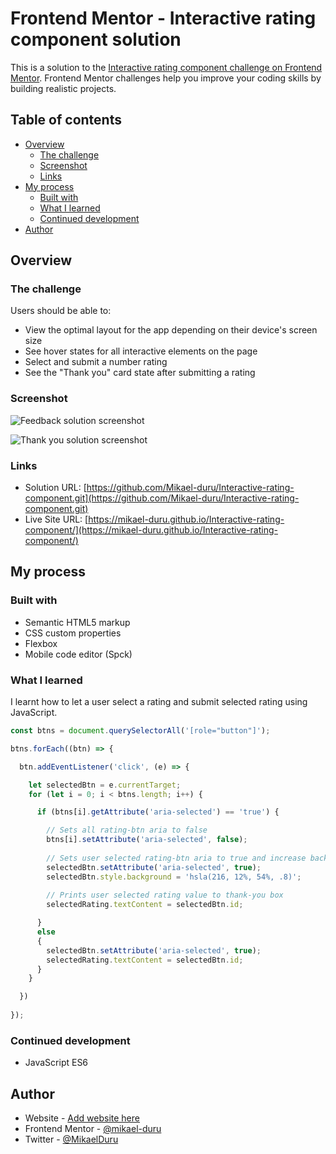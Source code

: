 # Frontend Mentor - Interactive rating component solution

This is a solution to the [Interactive rating component challenge on Frontend Mentor](https://www.frontendmentor.io/challenges/interactive-rating-component-koxpeBUmI). Frontend Mentor challenges help you improve your coding skills by building realistic projects. 

## Table of contents

- [Overview](#overview)
  - [The challenge](#the-challenge)
  - [Screenshot](#screenshot)
  - [Links](#links)
- [My process](#my-process)
  - [Built with](#built-with)
  - [What I learned](#what-i-learned)
  - [Continued development](#continued-development)
- [Author](#author)

## Overview

### The challenge

Users should be able to:

- View the optimal layout for the app depending on their device's screen size
- See hover states for all interactive elements on the page
- Select and submit a number rating
- See the "Thank you" card state after submitting a rating

### Screenshot

![Feedback solution screenshot](./images/feedback.png)

![Thank you solution screenshot](./images/thank-you.png)

### Links

- Solution URL: [https://github.com/Mikael-duru/Interactive-rating-component.git](https://github.com/Mikael-duru/Interactive-rating-component.git)
- Live Site URL: [https://mikael-duru.github.io/Interactive-rating-component/](https://mikael-duru.github.io/Interactive-rating-component/)

## My process

### Built with

- Semantic HTML5 markup
- CSS custom properties
- Flexbox
- Mobile code editor (Spck)

### What I learned

I learnt how to let a user select a rating and submit selected rating using JavaScript.

```js
const btns = document.querySelectorAll('[role="button"]');

btns.forEach((btn) => {

  btn.addEventListener('click', (e) => {

    let selectedBtn = e.currentTarget;
    for (let i = 0; i < btns.length; i++) {

      if (btns[i].getAttribute('aria-selected') == 'true') {

        // Sets all rating-btn aria to false
        btns[i].setAttribute('aria-selected', false);
        
        // Sets user selected rating-btn aria to true and increase background opacity
        selectedBtn.setAttribute('aria-selected', true);
        selectedBtn.style.background = 'hsla(216, 12%, 54%, .8)';
        
        // Prints user selected rating value to thank-you box
        selectedRating.textContent = selectedBtn.id;

      }
      else
      {
        selectedBtn.setAttribute('aria-selected', true);
        selectedRating.textContent = selectedBtn.id;
      }
    }

  })
  
});
```

### Continued development

- JavaScript ES6

## Author

- Website - [Add website here](https://www.your-site.com)
- Frontend Mentor - [@mikael-duru](https://www.frontendmentor.io/profile/mikael-duru)
- Twitter - [@MikaelDuru](https://www.twitter.com/mikaelduru)
